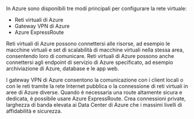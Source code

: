 In Azure sono disponibili tre modi principali per configurare la rete virtuale:

- Reti virtuali di Azure
- Gateway VPN di Azure
- Azure ExpressRoute

Reti virtuali di Azure possono connettersi alle risorse, ad esempio le macchine virtuali e set di scalabilità di macchine virtuali nella stessa area, consentendo loro di comunicare. Reti virtuali di Azure possono anche connettersi agli endpoint di servizio di Azure specificato, ad esempio archiviazione di Azure, database e le app web.

I gateway VPN di Azure consentono la comunicazione con i client locali o con le reti tramite la rete Internet pubblica o la connessione di reti virtuali in aree di Azure diverse. Quando è necessaria una route altamente sicura e dedicata, è possibile usare Azure ExpressRoute. Crea connessioni private, larghezza di banda elevata ai Data Center di Azure che i massimi livelli di affidabilità e sicurezza.
